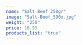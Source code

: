 ```yaml
---
name: "Salt Beef 250gr"
image: "Salt-Beef_590x.jpg"
weight: "250"
price: 10.95
products_list: "true"
---
```



